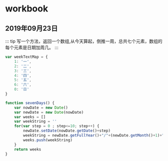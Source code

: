 # workbook

## 2019年09月23日
::: tip
写一个方法，返回一个数组,从今天算起，倒推一周，总共七个元素，数组的每个元素是日期加周几。
:::
```js
var weekTextMap = {
    1: '一',
    2: '二',
    3: '三',
    4: '四',
    5: '五',
    6: '六',
    0: '日'
}

function sevenDays() {
    var nowDate = new Date()
    var newDate = new Date(nowDate)
    var weeks = []
    var weekString = ''
    for(var step = 0 ; step<=10; step++) {
        newDate.setDate(nowDate.getDate()+step)
        weekString = newDate.getFullYear()+"/"+(newDate.getMonth()+1)+"/"+newDate.getDate()+" 星期"+weekTextMap[newDate.getDay()];
        weeks.push(weekString)
    }
    return weeks
}
```
